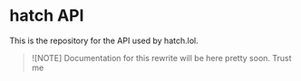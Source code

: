 # hatch API

This is the repository for the API used by hatch.lol.

> ![NOTE]
> Documentation for this rewrite will be here pretty soon. Trust me
